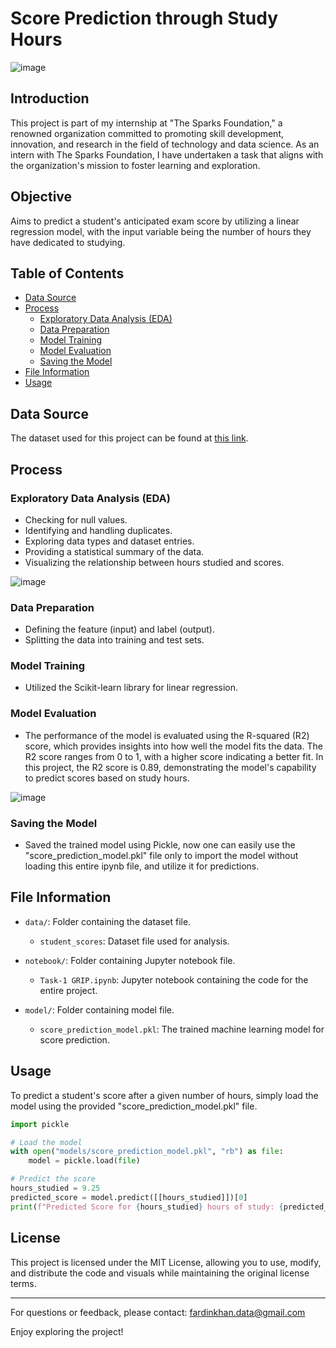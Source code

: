 # Score Prediction through Study Hours
![image](https://github.com/Fardin-Data/Score-Prediction-through-Study-Hours/assets/137788371/d20a044e-08dc-42a4-bfc4-ecdc4002590a)

## Introduction
This project is part of my internship at "The Sparks Foundation," a renowned organization committed to promoting skill development, innovation, and research in the field of technology and data science. As an intern with The Sparks Foundation, I have undertaken a task that aligns with the organization's mission to foster learning and exploration.

## Objective
Aims to predict a student's anticipated exam score by utilizing a linear regression model, with the input variable being the number of hours they have dedicated to studying.

## Table of Contents
- [Data Source](#data-source)
- [Process](#process)
  - [Exploratory Data Analysis (EDA)](#exploratory-data-analysis-eda)
  - [Data Preparation](#data-preparation)
  - [Model Training](#model-training)
  - [Model Evaluation](#model-evaluation)
  - [Saving the Model](#saving-the-model)
- [File Information](#file-information)
- [Usage](#Usage)

## Data Source
The dataset used for this project can be found at [this link](http://bit.ly/w-data).

## Process

### Exploratory Data Analysis (EDA)
- Checking for null values.
- Identifying and handling duplicates.
- Exploring data types and dataset entries.
- Providing a statistical summary of the data.
- Visualizing the relationship between hours studied and scores.
  
![image](https://github.com/Fardin-Data/Score-Prediction-through-Study-Hours/assets/137788371/f88f1d2a-0a00-4ac9-83a7-dc771863ac52)

### Data Preparation
- Defining the feature (input) and label (output).
- Splitting the data into training and test sets.

### Model Training
- Utilized the Scikit-learn library for linear regression.

### Model Evaluation
- The performance of the model is evaluated using the R-squared (R2) score, which provides insights into how well the model fits the data. The R2 score ranges from 0 to 1, with a higher score indicating a better fit. In this project, the R2 score is 0.89, demonstrating the model's capability to predict scores based on study hours.
  
![image](https://github.com/Fardin-Data/Score-Prediction-through-Study-Hours/assets/137788371/56943ff5-4b32-451e-9492-35d3eb407f90)

### Saving the Model
- Saved the trained model using Pickle, now one can easily use the "score_prediction_model.pkl" file only to import the model without loading this entire ipynb file, and utilize it for predictions.

## File Information

- `data/`: Folder containing the dataset file.
  - `student_scores`: Dataset file used for analysis.
  
- `notebook/`: Folder containing Jupyter notebook file.
  - `Task-1 GRIP.ipynb`: Jupyter notebook containing the code for the entire project.
  
- `model/`: Folder containing model file.
  - `score_prediction_model.pkl`: The trained machine learning model for score prediction.
  
## Usage
To predict a student's score after a given number of hours, simply load the model using the provided "score_prediction_model.pkl" file.

```python
import pickle

# Load the model
with open("models/score_prediction_model.pkl", "rb") as file:
    model = pickle.load(file)

# Predict the score
hours_studied = 9.25
predicted_score = model.predict([[hours_studied]])[0]
print(f"Predicted Score for {hours_studied} hours of study: {predicted_score}")
```

## License
This project is licensed under the MIT License, allowing you to use, modify, and distribute the code and visuals while maintaining the original license terms.

---

For questions or feedback, please contact: fardinkhan.data@gmail.com

Enjoy exploring the project!
